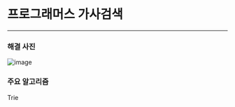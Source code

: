 # 프로그래머스 가사검색

---

### 해결 사진

![image](https://user-images.githubusercontent.com/41224549/90661539-4802f280-e282-11ea-8464-3aecf312f319.png)


### 주요 알고리즘


Trie